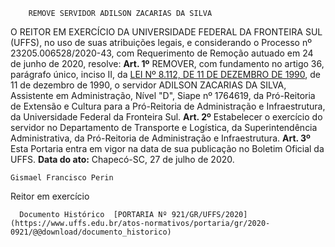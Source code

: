        REMOVE SERVIDOR ADILSON ZACARIAS DA SILVA  

 O REITOR EM EXERCÍCIO DA UNIVERSIDADE FEDERAL DA FRONTEIRA SUL (UFFS), no uso de suas atribuições legais, e considerando o Processo nº 23205.006528/2020-43, com Requerimento de Remoção autuado em 24 de junho de 2020, resolve:   **Art. 1º**  REMOVER, com fundamento no artigo 36, parágrafo único, inciso II, da [LEI Nº 8.112, DE 11 DE DEZEMBRO DE 1990](http://www.planalto.gov.br/ccivil_03/leis/l8112cons.htm), de 11 de dezembro de 1990, o servidor ADILSON ZACARIAS DA SILVA, Assistente em Administração, Nível "D", Siape nº 1764619, da Pró-Reitoria de Extensão e Cultura para a Pró-Reitoria de Administração e Infraestrutura, da Universidade Federal da Fronteira Sul.   **Art. 2º**  Estabelecer o exercício do servidor no Departamento de Transporte e Logística, da Superintendência Administrativa, da Pró-Reitoria de Administração e Infraestrutura.   **Art. 3º**  Esta Portaria entra em vigor na data de sua publicação no Boletim Oficial da UFFS.        **Data do ato:** Chapecó-SC, 27 de julho de 2020.   
 

    Gismael Francisco Perin   
 Reitor em exercício 

      Documento Histórico  [PORTARIA Nº 921/GR/UFFS/2020](https://www.uffs.edu.br/atos-normativos/portaria/gr/2020-0921/@@download/documento_historico)     
      